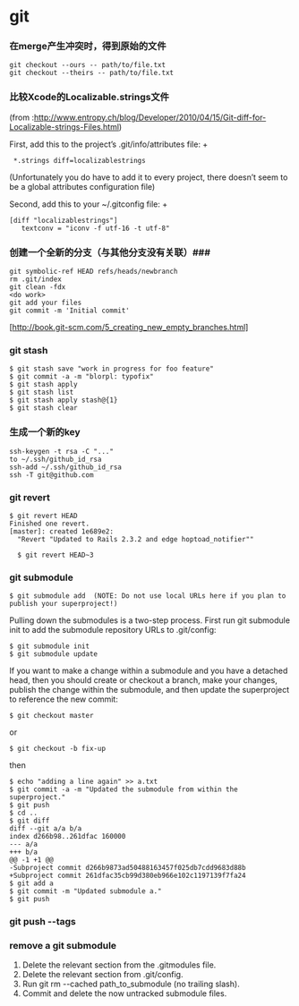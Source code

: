 git
===

### 在merge产生冲突时，得到原始的文件 ###
```shell
git checkout --ours -- path/to/file.txt
git checkout --theirs -- path/to/file.txt
```

### 比较Xcode的Localizable.strings文件 ###
(from :http://www.entropy.ch/blog/Developer/2010/04/15/Git-diff-for-Localizable-strings-Files.html)

First, add this to the project’s .git/info/attributes file:
+
```
 *.strings diff=localizablestrings
```
(Unfortunately you do have to add it to every project, there doesn’t seem to be a global attributes configuration file)

Second, add this to your ~/.gitconfig file:
+
```
[diff "localizablestrings"]
   textconv = "iconv -f utf-16 -t utf-8"
```


### 创建一个全新的分支（与其他分支没有关联）###
```shell
git symbolic-ref HEAD refs/heads/newbranch 
rm .git/index 
git clean -fdx 
<do work> 
git add your files 
git commit -m 'Initial commit'
```
[http://book.git-scm.com/5_creating_new_empty_branches.html]

### git stash ###
```shell
$ git stash save "work in progress for foo feature"
$ git commit -a -m "blorpl: typofix"
$ git stash apply
$ git stash list
$ git stash apply stash@{1}
$ git stash clear
```

### 生成一个新的key ###
```shell
ssh-keygen -t rsa -C "..."
to ~/.ssh/github_id_rsa
ssh-add ~/.ssh/github_id_rsa
ssh -T git@github.com
```

### git revert ###
```shell
$ git revert HEAD
Finished one revert.
[master]: created 1e689e2: 
  "Revert "Updated to Rails 2.3.2 and edge hoptoad_notifier""
  
  $ git revert HEAD~3
```

### git submodule ###
```
$ git submodule add  (NOTE: Do not use local URLs here if you plan to publish your superproject!)
```

Pulling down the submodules is a two-step process. First run git submodule
init to add the submodule repository URLs to .git/config:
```
$ git submodule init
$ git submodule update
```

If you want to make a change within a submodule and you have a detached head, then you should create or checkout a branch, make your changes, publish the change within the submodule, and then update the superproject to reference the new commit:
```
$ git checkout master
```
or
```
$ git checkout -b fix-up
```


then
```
$ echo "adding a line again" >> a.txt
$ git commit -a -m "Updated the submodule from within the superproject."
$ git push
$ cd ..
$ git diff
diff --git a/a b/a
index d266b98..261dfac 160000
--- a/a
+++ b/a
@@ -1 +1 @@
-Subproject commit d266b9873ad50488163457f025db7cdd9683d88b
+Subproject commit 261dfac35cb99d380eb966e102c1197139f7fa24
$ git add a
$ git commit -m "Updated submodule a."
$ git push
```

### git push --tags ###

### remove a git submodule ###
1. Delete the relevant section from the .gitmodules file.
2. Delete the relevant section from .git/config.
3. Run git rm --cached path_to_submodule (no trailing slash).
4. Commit and delete the now untracked submodule files.
